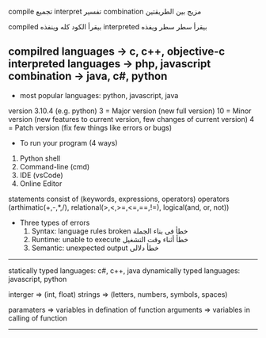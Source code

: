 compile تجميع
interpret تفسير
combination مزيج بين الطريقتين

compiled بيقرأ الكود كله وينفذه
interpreted بيقرأ سطر سطر ويفذه

compilred languages -> c, c++, objective-c
interpreted languages -> php, javascript
combination -> java, c#, python
---------------
- most popular languages:
python, javascript, java

version 3.10.4 (e.g. python)
3 = Major version (new full version)
10 = Minor version (new features to current version, few changes of current version)
4 = Patch version (fix few things like errors or bugs)

- To run your program (4 ways)
1. Python shell
2. Command-line (cmd)
3. IDE (vsCode)
4. Online Editor

statements consist of (keywords, expressions, operators)
operators (arthimatic(+,-,*,/), 
          relational(>,<,>=,<=,==,!=), 
          logical(and, or, not))

- Three types of errors
  1. Syntax: language rules broken خطأ فى بناء الجملة
  2. Runtime: unable to execute خطأ أثناء وقت التشغيل
  3. Semantic: unexpected output خطأ دلالى

--------------------------

statically typed languages: c#, c++, java
dynamically typed languages: javascript, python

interger => (int, float)
strings => (letters, numbers, symbols, spaces)

paramaters => variables in defination of function
arguments => variables in calling of function

- --------------------------


